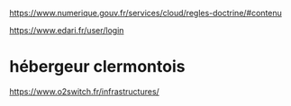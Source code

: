https://www.numerique.gouv.fr/services/cloud/regles-doctrine/#contenu

https://www.edari.fr/user/login

# hébergeur clermontois

https://www.o2switch.fr/infrastructures/


